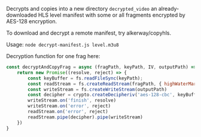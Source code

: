 Decrypts and copies into a new directory `decrypted_video` an already-downloaded HLS level manifest with some or all fragments encrypted by AES-128 encryption.

To download and decrypt a remote manifest, try alkerway/copyhls.

Usage: `node decrypt-manifest.js level.m3u8`

Decryption function for one frag here:

```js
const decryptAndCopyFrag = async (fragPath, keyPath, IV, outputPath) => {
    return new Promise((resolve, reject) => {
        const keyBuffer = fs.readFileSync(keyPath);
        const readStream = fs.createReadStream(fragPath, { highWaterMark: 1 << 16 });
        const writeStream = fs.createWriteStream(outputPath)
        const decipher = crypto.createDecipheriv('aes-128-cbc', keyBuffer, Buffer.from(IV, 'hex')).setAutoPadding(false)
        writeStream.on('finish', resolve)
        writeStream.on('error', reject)
        readStream.on('error', reject)
        readStream.pipe(decipher).pipe(writeStream)
    })
}
```